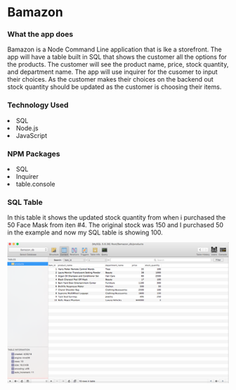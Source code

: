 # Bamazon

<h3>What the app does</h3>

Bamazon is a Node Command Line application that is lke a storefront. The app will have a table built in SQL that shows the customer all the options for the products. The customer will see the product name, price, stock quantity, and department name. The app will use inquirer for the cusomer to input their choices. As the customer makes their choices on the backend out stock quantity should be updated as the customer is choosing their items. 

<h3>Technology Used</h3>

<li>SQL</li>
<li>Node.js</li>
<li>JavaScript</li>

<h3>NPM Packages</h3>

<li>SQL</li>
<li>Inquirer</li>
<li>table.console</li>

<h3>SQL Table</h3>

In this table it shows the updated stock quantity from when i purchased the 50 Face Mask from iten #4. The original stock was 150 and I purchased 50 in the example and now my SQL table is showing 100. 

<img src= "Images/SQLTable.png">



